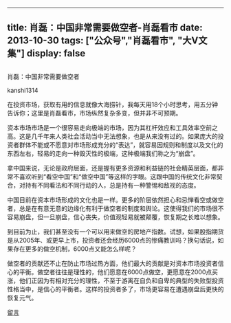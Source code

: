 
---
title:  肖磊：中国非常需要做空者-肖磊看市
date: 2013-10-30
tags: ["公众号","肖磊看市", "大V文集"]
display: false
---


## 



肖磊：中国非常需要做空者




kanshi1314




在投资市场，获取有用的信息就像大海捞针，我每天用18个小时思考，用五分钟告诉你；这里是肖磊看市，市场纵然复杂多变，但并非不可预期。


资本市场市场是一个很容易走向极端的市场，因为其杠杆效应和工具效率空前之高。这是几千年来人类社会活动当中无法想象，也是从来没有过的。如果庞大的投资者群体不能或不愿意对市场形成充分的“表达”，就容易因规则和制度以及文化的东西左右，轻易的走向一种毁灭性的极端，这种极端我们称之为“崩盘”。

拿中国来说，无论是政府层面，还是握有更多资源和利益链的社会精英层面，都非常不喜欢听到“看空中国”和“做空中国”等这样的字眼。这跟中国的传统文化非常契合，对持有不同看法和不同行动的人，总是持有一种警惕和敌视的态度。

中国目前在资本市场形成的文化也是一样。更多的阶层依然担心和忌惮看空或做空者，总是在有意无意的边缘化有利于做空者的制度和舆论。这使得我们的市场很不容易崩盘，但一旦崩盘，信心丧失，价值观轻易就被颠覆，恢复期之长难以想象。

到目前为止，我们甚至没有一个可以用来做空的房地产指数。试想，如果股指期货是从2005年、或更早上市，投资者还会经历6000点的惨痛教训吗？换句话说，如果存在更多的做空机制，6000点又能怎么样呢？

做空者的贡献还不止在防止市场过热方面，他们最大的贡献是对资本市场投资者信心的平衡。做空者往往是理性的，他们愿意在6000点做空，更愿意在2000点买涨，他们正因为有相对充分的理性，不至于游离在自负和自卑的典型的失败型投资性格当中，是信心的平衡者。这样的投资者多了，市场更容易在遭遇崩盘后更快的恢复元气。









[留言](javascript:;)


